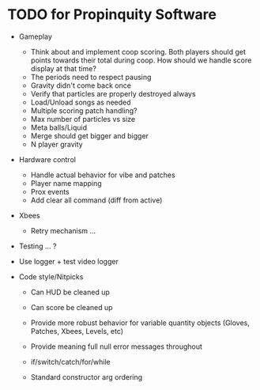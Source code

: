 TODO for Propinquity Software
=============================

* Gameplay
	* Think about and implement coop scoring. Both players should get points towards their total during coop. How should we handle score display at that time?
	* The periods need to respect pausing
	* Gravity didn't come back once
	* Verify that particles are properly destroyed always
	* Load/Unload songs as needed
	* Multiple scoring patch handling?
	* Max number of particles vs size
	* Meta balls/Liquid 
	* Merge should get bigger and bigger
	* N player gravity

* Hardware control
	* Handle actual behavior for vibe and patches
	* Player name mapping
	* Prox events
	* Add clear all command (diff from active)
	
* Xbees
	* Retry mechanism ...

* Testing ... ?
* Use logger + test video logger

* Code style/Nitpicks
	* Can HUD be cleaned up
	* Can score be cleaned up

	* Provide more robust behavior for variable quantity objects (Gloves, Patches, Xbees, Levels, etc)
	* Provide meaning full null error messages throughout 

	* if/switch/catch/for/while
	* Standard constructor arg ordering